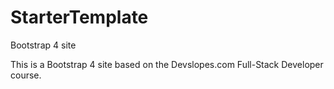# StarterTemplate
Bootstrap 4 site

This is a Bootstrap 4 site based on the Devslopes.com Full-Stack Developer course.
